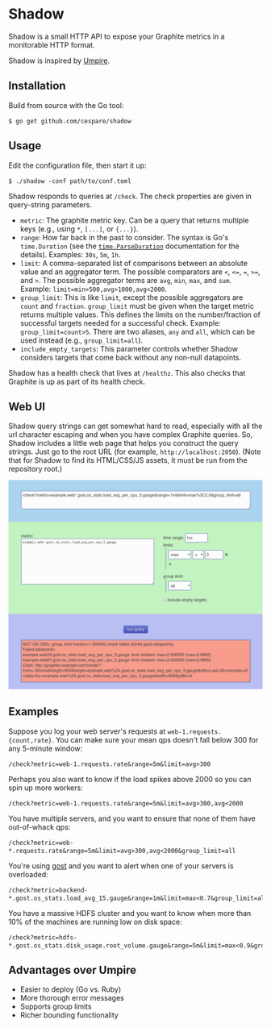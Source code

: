 # Shadow

Shadow is a small HTTP API to expose your Graphite metrics in a monitorable HTTP format.

Shadow is inspired by [Umpire](https://github.com/heroku/umpire).

## Installation

Build from source with the Go tool:

    $ go get github.com/cespare/shadow

## Usage

Edit the configuration file, then start it up:

    $ ./shadow -conf path/to/conf.toml

Shadow responds to queries at `/check`. The check properties are given in query-string parameters.

* `metric`: The graphite metric key. Can be a query that returns multiple keys (e.g., using `*`, `[...]`, or
  `{...}`).
* `range`: How far back in the past to consider. The syntax is Go's `time.Duration` (see the
  [`time.ParseDuration`](http://golang.org/pkg/time/#ParseDuration) documentation for the details). Examples:
  `30s`, `5m`, `1h`.
* `limit`: A comma-separated list of comparisons between an absolute value and an aggregator term. The
  possible comparators are `<`, `<=`, `=`, `>=`, and `>`. The possible aggregator terms are `avg`, `min`,
  `max`, and `sum`. Example: `limit=min>500,avg>1000,avg<2000`.
* `group_limit`: This is like `limit`, except the possible aggregators are `count` and `fraction`.
  `group_limit` must be given when the target metric returns multiple values. This defines the limits on the
  number/fraction of successful targets needed for a successful check. Example: `group_limit=count>5`. There
  are two aliases, `any` and `all`, which can be used instead (e.g., `group_limit=all`).
* `include_empty_targets`: This parameter controls whether Shadow considers targets that come back without
  any non-null datapoints.

Shadow has a health check that lives at `/healthz`. This also checks that Graphite is up as part of its health
check.

## Web UI

Shadow query strings can get somewhat hard to read, especially with all the url character escaping and when
you have complex Graphite queries. So, Shadow includes a little web page that helps you construct the query
strings. Just go to the root URL (for example, `http://localhost:2050`). (Note that for Shadow to find its
HTML/CSS/JS assets, it must be run from the repository root.)

![screenshot](/screenshot.png)

## Examples

Suppose you log your web server's requests at `web-1.requests.{count,rate}`. You can make sure your mean qps
doesn't fall below 300 for any 5-minute window:

    /check?metric=web-1.requests.rate&range=5m&limit=avg>300

Perhaps you also want to know if the load spikes above 2000 so you can spin up more workers:

    /check?metric=web-1.requests.rate&range=5m&limit=avg>300,avg<2000

You have multiple servers, and you want to ensure that none of them have out-of-whack qps:

    /check?metric=web-*.requests.rate&range=5m&limit=avg>300,avg<2000&group_limit=all

You're using [gost](https://github.com/cespare/gost) and you want to alert when one of your servers is
overloaded:

    /check?metric=backend-*.gost.os_stats.load_avg_15.gauge&range=1m&limit=max<0.7&group_limit=all

You have a massive HDFS cluster and you want to know when more than 10% of the machines are running low on
disk space:

    /check?metric=hdfs-*.gost.os_stats.disk_usage.root_volume.gauge&range=5m&limit=max<0.9&group_limit=fraction>0.9

## Advantages over Umpire

* Easier to deploy (Go vs. Ruby)
* More thorough error messages
* Supports group limits
* Richer bounding functionality
